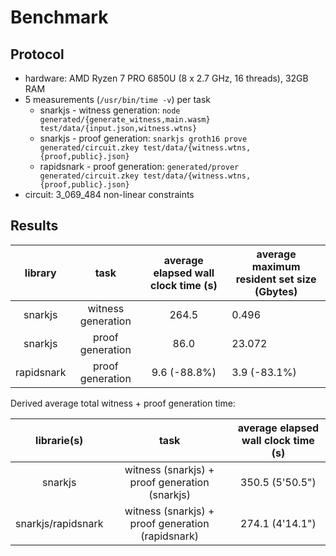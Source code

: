 # Benchmark

## Protocol

- hardware: AMD Ryzen 7 PRO 6850U (8 x 2.7 GHz, 16 threads), 32GB RAM
- 5 measurements (`/usr/bin/time -v`) per task
  - snarkjs - witness generation: `node generated/{generate_witness,main.wasm} test/data/{input.json,witness.wtns}`
  - snarkjs - proof
    generation: `snarkjs groth16 prove generated/circuit.zkey test/data/{witness.wtns,{proof,public}.json}`
  - rapidsnark - proof
    generation: `generated/prover generated/circuit.zkey test/data/{witness.wtns,{proof,public}.json}`
- circuit: 3_069_484 non-linear constraints

## Results

|  library   |        task        | average elapsed wall clock time (s) | average maximum resident set size (Gbytes) |
| :--------: | :----------------: | :---------------------------------: | ------------------------------------------ |
|  snarkjs   | witness generation |                264.5                | 0.496                                      |
|  snarkjs   |  proof generation  |                86.0                 | 23.072                                     |
| rapidsnark |  proof generation  |            9.6 (-88.8%)             | 3.9 (-83.1%)                               |

Derived average total witness + proof generation time:

|    librarie(s)     |                       task                        | average elapsed wall clock time (s) |
| :----------------: | :-----------------------------------------------: | :---------------------------------: |
|      snarkjs       |  witness (snarkjs) + proof generation (snarkjs)   |           350.5 (5'50.5")           |
| snarkjs/rapidsnark | witness (snarkjs) + proof generation (rapidsnark) |           274.1 (4'14.1")           |
